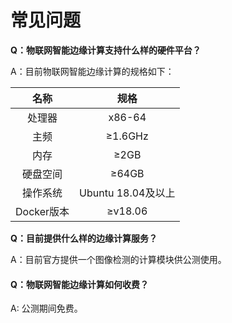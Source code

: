 # 常见问题

**Q：物联网智能边缘计算支持什么样的硬件平台？**

A：目前物联网智能边缘计算的规格如下：

|    名称    |        规格        |
| :--------: | :----------------: |
|   处理器   |       x86-64       |
|    主频    |      ≥1.6GHz       |
|    内存    |        ≥2GB        |
|  硬盘空间  |       ≥64GB        |
|  操作系统  | Ubuntu 18.04及以上 |
| Docker版本 |      ≥v18.06       |

**Q：目前提供什么样的边缘计算服务？**

A：目前官方提供一个图像检测的计算模块供公测使用。

#### **Q：物联网智能边缘计算如何收费？**

A:  公测期间免费。

